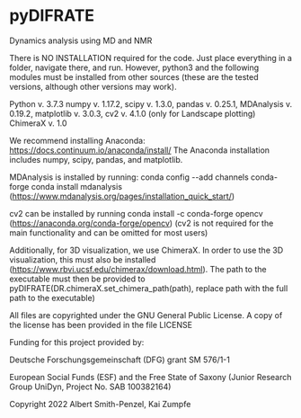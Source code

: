 # pyDIFRATE
Dynamics analysis using MD and NMR


There is NO INSTALLATION required for the code. Just place everything in a folder, navigate there, and run. However, python3 and the following modules must be installed from other sources (these are the tested versions, although other versions may work).

Python v. 3.7.3
numpy v. 1.17.2,
scipy v. 1.3.0,
pandas v. 0.25.1,
MDAnalysis v. 0.19.2,
matplotlib v. 3.0.3,
cv2 v. 4.1.0 (only for Landscape plotting)
ChimeraX v. 1.0

We recommend installing Anaconda: https://docs.continuum.io/anaconda/install/
The Anaconda installation includes numpy, scipy, pandas, and matplotlib. 

MDAnalysis is installed by running:
conda config --add channels conda-forge
conda install mdanalysis
(https://www.mdanalysis.org/pages/installation_quick_start/)

cv2 can be installed by running 
conda install -c conda-forge opencv
(https://anaconda.org/conda-forge/opencv)
(cv2 is not required for the main functionality and can be omitted for most users)


Additionally, for 3D visualization, we use ChimeraX. In order to use the 3D visualization, this must also be installed (https://www.rbvi.ucsf.edu/chimerax/download.html). The path to the executable must then be provided to pyDIFRATE(DR.chimeraX.set_chimera_path(path), replace path with the full path to the executable)


All files are copyrighted under the GNU General Public License. A copy of the license has been provided in the file LICENSE

Funding for this project provided by:

Deutsche Forschungsgemeinschaft (DFG) grant SM 576/1-1

European Social Funds (ESF) and the Free State of Saxony (Junior Research Group UniDyn, Project No. SAB 100382164)



Copyright 2022 Albert Smith-Penzel, Kai Zumpfe